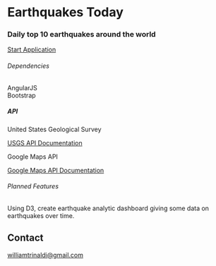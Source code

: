 # Earthquakes Today
### Daily top 10 earthquakes around the world

[Start Application](https://wtrinaldi.github.io/earthquakeAppAngularJS/)

###### Dependencies
AngularJS <br>
Bootstrap

##### API
United States Geological Survey

[USGS API Documentation](https://earthquake.usgs.gov/fdsnws/event/1/)

Google Maps API

[Google Maps API Documentation](https://developers.google.com/maps/documentation/javascript/tutorial)

###### Planned Features
Using D3, create earthquake analytic dashboard giving some data on earthquakes over time.

## Contact

williamtrinaldi@gmail.com
 
